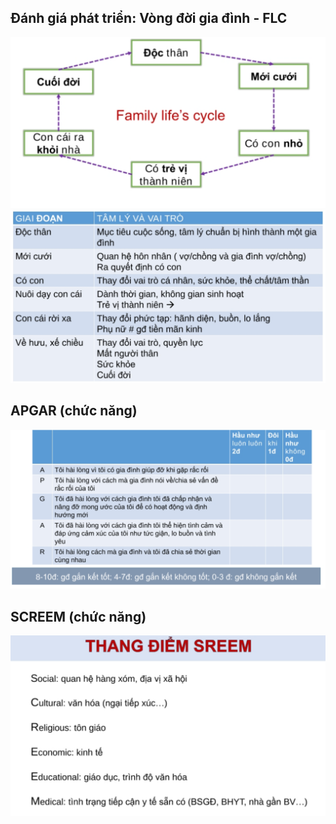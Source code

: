 ## Đánh giá phát triển: Vòng đời gia đình - FLC
![Pasted image 20230401125403.png](../../../200%20Files/image/Pasted%20image%2020230401125403.png)
![YHGD_FLC.png](../../../200%20Files/image/YHGD_FLC.png)


## APGAR (chức năng)

![YHGD_APGAR.png](../../../200%20Files/image/YHGD_APGAR.png)


## SCREEM (chức năng)
![YHGD_SCREEM.png](../../../200%20Files/image/YHGD_SCREEM.png)